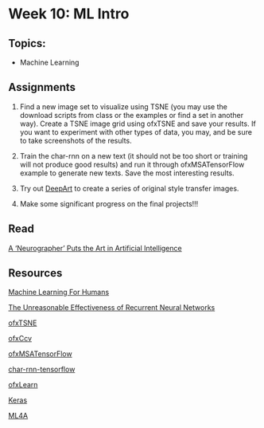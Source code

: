 # Week 10: ML Intro

## Topics:

- Machine Learning

##  Assignments

1. Find a new image set to visualize using TSNE (you may use the download scripts from class or the examples or find a set in another way). Create a TSNE image grid using ofxTSNE and save your results. If you want to experiment with other types of data, you may, and be sure to take screenshots of the results.

2. Train the char-rnn on a new text (it should not be too short or training will not produce good results) and run it through ofxMSATensorFlow example to generate new texts. Save the most interesting results.

3. Try out [DeepArt](https://deepart.io) to create a series of original style transfer images.

4. Make some significant progress on the final projects!!!

## Read

[A ‘Neurographer’ Puts the Art in Artificial Intelligence](https://www.wired.com/story/neurographer-puts-the-art-in-artificial-intelligence/)

## Resources

[Machine Learning For Humans](https://medium.com/machine-learning-for-humans/why-machine-learning-matters-6164faf1df12)

[The Unreasonable Effectiveness of Recurrent Neural Networks](http://karpathy.github.io/2015/05/21/rnn-effectiveness/)

[ofxTSNE](https://github.com/genekogan/ofxTSNE)

[ofxCcv](https://github.com/kylemcdonald/ofxCcv)

[ofxMSATensorFlow](https://github.com/memo/ofxMSATensorFlow)

[char-rnn-tensorflow](https://github.com/memo/char-rnn-tensorflow)

[ofxLearn](https://github.com/genekogan/ofxLearn)

[Keras](https://keras.io/applications/)

[ML4A](https://ml4a.github.io)
